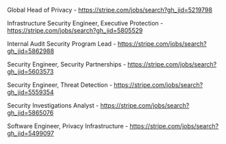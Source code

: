 Global Head of Privacy - https://stripe.com/jobs/search?gh_jid=5219798

Infrastructure Security Engineer, Executive Protection - https://stripe.com/jobs/search?gh_jid=5805529

Internal Audit Security Program Lead - https://stripe.com/jobs/search?gh_jid=5862988

Security Engineer, Security Partnerships - https://stripe.com/jobs/search?gh_jid=5603573

Security Engineer, Threat Detection  - https://stripe.com/jobs/search?gh_jid=5559354

Security Investigations Analyst - https://stripe.com/jobs/search?gh_jid=5865076

Software Engineer, Privacy Infrastructure - https://stripe.com/jobs/search?gh_jid=5499097

